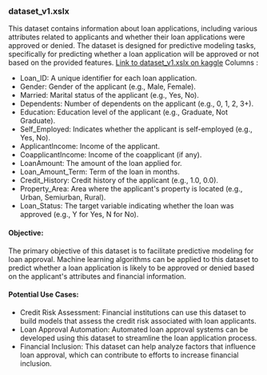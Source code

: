 ### dataset_v1.xslx
  This dataset contains information about loan applications, including various attributes related to applicants and whether their loan applications were approved or denied. The dataset is designed for predictive modeling tasks, specifically for predicting whether a loan application will be approved or not based on the provided features. [Link to dataset_v1.xslx on kaggle](https://www.kaggle.com/datasets/maramsa/loan-database)
  Columns :

* Loan_ID: A unique identifier for each loan application.
* Gender: Gender of the applicant (e.g., Male, Female).
* Married: Marital status of the applicant (e.g., Yes, No).
* Dependents: Number of dependents on the applicant (e.g., 0, 1, 2, 3+).
* Education: Education level of the applicant (e.g., Graduate, Not Graduate).
* Self_Employed: Indicates whether the applicant is self-employed (e.g., Yes, No).
* ApplicantIncome: Income of the applicant.
* CoapplicantIncome: Income of the coapplicant (if any).
* LoanAmount: The amount of the loan applied for.
* Loan_Amount_Term: Term of the loan in months.
* Credit_History: Credit history of the applicant (e.g., 1.0, 0.0).
* Property_Area: Area where the applicant's property is located (e.g., Urban, Semiurban, Rural).
* Loan_Status: The target variable indicating whether the loan was approved (e.g., Y for Yes, N for No).

#### Objective:
  The primary objective of this dataset is to facilitate predictive modeling for loan approval. Machine learning algorithms can be applied to this dataset to predict whether a loan application is likely to be approved or denied based on the applicant's attributes and financial information.

#### Potential Use Cases:
* Credit Risk Assessment: Financial institutions can use this dataset to build models that assess the credit risk associated with loan applicants.
* Loan Approval Automation: Automated loan approval systems can be developed using this dataset to streamline the loan application process.
* Financial Inclusion: This dataset can help analyze factors that influence loan approval, which can contribute to efforts to increase financial inclusion.
